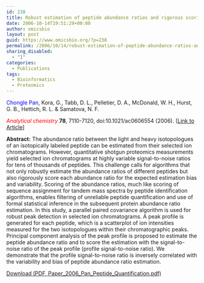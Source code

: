 ```yaml
---
id: 238
title: Robust estimation of peptide abundance ratios and rigorous scoring of their variability and bias in quantitative shotgun proteomics
date: 2006-10-14T19:51:29+00:00
author: omicsbio
layout: post
guid: https://www.omicsbio.org/?p=238
permalink: /2006/10/14/robust-estimation-of-peptide-abundance-ratios-and-rigorous-scoring-of-their-variability-and-bias-in-quantitative-shotgun-proteomics/
sharing_disabled:
  - "1"
categories:
  - Publications
tags:
  - Bioinformatics
  - Proteomics
---
```

<span style="color: #0000ff;">Chongle Pan</span>, Kora, G., Tabb, D. L., Pelletier, D. A., McDonald, W. H., Hurst, G. B., Hettich, R. L. & Samatova, N. F.

<span style="color: #ff0000;"><em>Analytical chemistry</em> </span>**78**, 7110-7120, doi:10.1021/ac0606554 (2006). [[Link to Article](http://pubs.acs.org/doi/abs/10.1021/ac0606554)]

<!--more-->

**Abstract:** The abundance ratio between the light and heavy isotopologues of an isotopically labeled peptide can be estimated from their selected ion chromatograms. However, quantitative shotgun proteomics measurements yield selected ion chromatograms at highly variable signal-to-noise ratios for tens of thousands of peptides. This challenge calls for algorithms that not only robustly estimate the abundance ratios of different peptides but also rigorously score each abundance ratio for the expected estimation bias and variability. Scoring of the abundance ratios, much like scoring of sequence assignment for tandem mass spectra by peptide identification algorithms, enables filtering of unreliable peptide quantification and use of formal statistical inference in the subsequent protein abundance ratio estimation. In this study, a parallel paired covariance algorithm is used for robust peak detection in selected ion chromatograms. A peak profile is generated for each peptide, which is a scatterplot of ion intensities measured for the two isotopologues within their chromatographic peaks. Principal component analysis of the peak profile is proposed to estimate the peptide abundance ratio and to score the estimation with the signal-to-noise ratio of the peak profile (profile signal-to-noise ratio). We demonstrate that the profile signal-to-noise ratio is inversely correlated with the variability and bias of peptide abundance ratio estimation.

<p class="gde-text">
  <a href="https://www.omicsbio.org/wp-content/uploads/2006/10/Paper_2006_Pan_Peptide_Quantification.pdf" class="gde-link" onClick="_gaq.push(['_trackEvent', 'Google Doc Embedder', 'Download', this.href]);">Download (PDF, Paper_2006_Pan_Peptide_Quantification.pdf)</a>
</p>